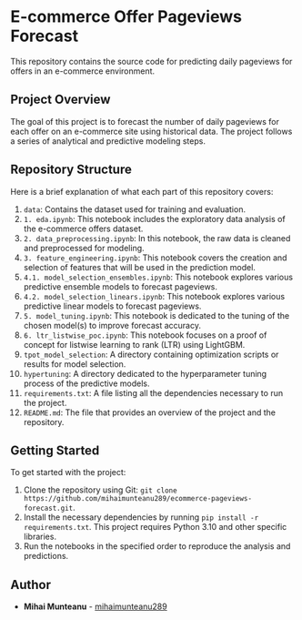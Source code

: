 <h1>E-commerce Offer Pageviews Forecast</h1>

<p>This repository contains the source code for predicting daily pageviews for offers in an e-commerce environment.</p>

<h2>Project Overview</h2>

<p>The goal of this project is to forecast the number of daily pageviews for each offer on an e-commerce site using historical data. The project follows a series of analytical and predictive modeling steps.</p>

<h2>Repository Structure</h2>

<p>Here is a brief explanation of what each part of this repository covers:</p>

<ol>
<li><code>data</code>: Contains the dataset used for training and evaluation.</li>
<li><code>1. eda.ipynb</code>: This notebook includes the exploratory data analysis of the e-commerce offers dataset.</li>
<li><code>2. data_preprocessing.ipynb</code>: In this notebook, the raw data is cleaned and preprocessed for modeling.</li>
<li><code>3. feature_engineering.ipynb</code>: This notebook covers the creation and selection of features that will be used in the prediction model.</li>
<li><code>4.1. model_selection_ensembles.ipynb</code>: This notebook explores various predictive ensemble models to forecast pageviews.</li>
<li><code>4.2. model_selection_linears.ipynb</code>: This notebook explores various predictive linear models to forecast pageviews.</li>
<li><code>5. model_tuning.ipynb</code>: This notebook is dedicated to the tuning of the chosen model(s) to improve forecast accuracy.</li>
<li><code>6. ltr_listwise_poc.ipynb</code>: This notebook focuses on a proof of concept for listwise learning to rank (LTR) using LightGBM.</li>
<li><code>tpot_model_selection</code>: A directory containing optimization scripts or results for model selection.</li>
<li><code>hypertuning</code>: A directory dedicated to the hyperparameter tuning process of the predictive models.</li>
<li><code>requirements.txt</code>: A file listing all the dependencies necessary to run the project.</li>
<li><code>README.md</code>: The file that provides an overview of the project and the repository.</li>
</ol>

<h2>Getting Started</h2>

<p>To get started with the project:</p>

<ol>
<li>Clone the repository using Git: <code>git clone https://github.com/mihaimunteanu289/ecommerce-pageviews-forecast.git</code>.</li>
<li>Install the necessary dependencies by running <code>pip install -r requirements.txt</code>. This project requires Python 3.10 and other specific libraries.</li>
<li>Run the notebooks in the specified order to reproduce the analysis and predictions.</li>
</ol>

<h2>Author</h2>

<ul>
<li><strong>Mihai Munteanu</strong> - <a href="https://github.com/mihaimunteanu289">mihaimunteanu289</a></li>
</ul>
